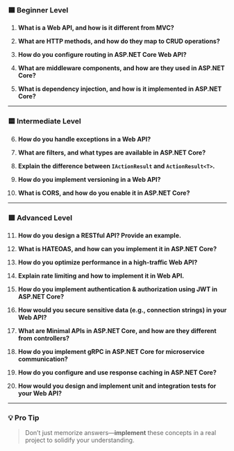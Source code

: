### 🟦 Beginner Level

1. **What is a Web API, and how is it different from MVC?**
    
2. **What are HTTP methods, and how do they map to CRUD operations?**
    
3. **How do you configure routing in ASP.NET Core Web API?**
    
4. **What are middleware components, and how are they used in ASP.NET Core?**
    
5. **What is dependency injection, and how is it implemented in ASP.NET Core?**
    

---

### 🟨 Intermediate Level

6. **How do you handle exceptions in a Web API?**
    
7. **What are filters, and what types are available in ASP.NET Core?**
    
8. **Explain the difference between `IActionResult` and `ActionResult<T>`.**
    
9. **How do you implement versioning in a Web API?**
    
10. **What is CORS, and how do you enable it in ASP.NET Core?**
    

---

### 🟥 Advanced Level

11. **How do you design a RESTful API? Provide an example.**
    
12. **What is HATEOAS, and how can you implement it in ASP.NET Core?**
    
13. **How do you optimize performance in a high-traffic Web API?**
    
14. **Explain rate limiting and how to implement it in Web API.**
    
15. **How do you implement authentication & authorization using JWT in ASP.NET Core?**
    
16. **How would you secure sensitive data (e.g., connection strings) in your Web API?**
    
17. **What are Minimal APIs in ASP.NET Core, and how are they different from controllers?**
    
18. **How do you implement gRPC in ASP.NET Core for microservice communication?**
    
19. **How do you configure and use response caching in ASP.NET Core?**
    
20. **How would you design and implement unit and integration tests for your Web API?**
    

---

### 💡 Pro Tip

> Don’t just memorize answers—**implement** these concepts in a real project to solidify your understanding.